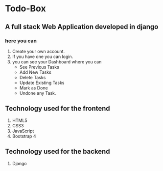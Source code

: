 # Todo-Box

## A full stack Web Application developed in django

### here you can 
1. Create your own account. 
2. If you have one you can login.
3. you can see your Dashboard where you can 
   * See Previous Tasks
   * Add New Tasks
   * Delete Tasks 
   * Update Existing Tasks
   * Mark as Done
   * Undone any Task.

## Technology used for the frontend
  1. HTML5
  2. CSS3
  4. JavaScript
  5. Bootstrap 4
  
## Technology used for the backend
  1. Django
